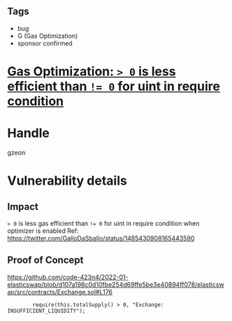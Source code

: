 ## Tags

- bug
- G (Gas Optimization)
- sponsor confirmed

# [Gas Optimization: `> 0` is less efficient than `!= 0` for uint in require condition](https://github.com/code-423n4/2022-01-elasticswap-findings/issues/161) 

# Handle

gzeon


# Vulnerability details

## Impact
`> 0` is less gas efficient than `!= 0` for uint in require condition when optimizer is enabled
Ref: https://twitter.com/GalloDaSballo/status/1485430908165443590

## Proof of Concept
https://github.com/code-423n4/2022-01-elasticswap/blob/d107a198c0d10fbe254d69ffe5be3e40894ff078/elasticswap/src/contracts/Exchange.sol#L176
```
        require(this.totalSupply() > 0, "Exchange: INSUFFICIENT_LIQUIDITY");
```


